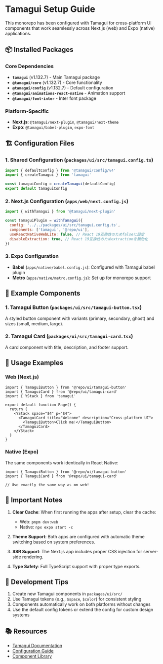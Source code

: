 # Tamagui Setup Guide

This monorepo has been configured with Tamagui for cross-platform UI components that work seamlessly across Next.js (web) and Expo (native) applications.

## 📦 Installed Packages

### Core Dependencies
- **`tamagui`** (v1.132.7) - Main Tamagui package
- **`@tamagui/core`** (v1.132.7) - Core functionality
- **`@tamagui/config`** (v1.132.7) - Default configuration
- **`@tamagui/animations-react-native`** - Animation support
- **`@tamagui/font-inter`** - Inter font package

### Platform-Specific
- **Next.js**: `@tamagui/next-plugin`, `@tamagui/next-theme`
- **Expo**: `@tamagui/babel-plugin`, `expo-font`

## 🏗️ Configuration Files

### 1. Shared Configuration (`packages/ui/src/tamagui.config.ts`)
```typescript
import { defaultConfig } from '@tamagui/config/v4'
import { createTamagui } from 'tamagui'

const tamaguiConfig = createTamagui(defaultConfig)
export default tamaguiConfig
```

### 2. Next.js Configuration (`apps/web/next.config.js`)
```javascript
import { withTamagui } from '@tamagui/next-plugin'

const tamaguiPlugin = withTamagui({
  config: '../../packages/ui/src/tamagui.config.ts',
  components: ['tamagui', '@repo/ui'],
  useReactNativeWebLite: false, // React 19互換性のためfalseに設定
  disableExtraction: true, // React 19互換性のためextractionを無効化
})
```

### 3. Expo Configuration
- **Babel** (`apps/native/babel.config.js`): Configured with Tamagui babel plugin
- **Metro** (`apps/native/metro.config.js`): Set up for monorepo support

## 🎨 Example Components

### 1. Tamagui Button (`packages/ui/src/tamagui-button.tsx`)
A styled button component with variants (primary, secondary, ghost) and sizes (small, medium, large).

### 2. Tamagui Card (`packages/ui/src/tamagui-card.tsx`)
A card component with title, description, and footer support.

## 🚀 Usage Examples

### Web (Next.js)
```tsx
import { TamaguiButton } from '@repo/ui/tamagui-button'
import { TamaguiCard } from '@repo/ui/tamagui-card'
import { YStack } from 'tamagui'

export default function Page() {
  return (
    <YStack space="$4" p="$4">
      <TamaguiCard title="Welcome" description="Cross-platform UI">
        <TamaguiButton>Click me!</TamaguiButton>
      </TamaguiCard>
    </YStack>
  )
}
```

### Native (Expo)
The same components work identically in React Native:
```tsx
import { TamaguiButton } from '@repo/ui/tamagui-button'
import { TamaguiCard } from '@repo/ui/tamagui-card'

// Use exactly the same way as on web!
```

## 📝 Important Notes

1. **Clear Cache**: When first running the apps after setup, clear the cache:
   - Web: `pnpm dev:web`
   - Native: `npx expo start -c`

2. **Theme Support**: Both apps are configured with automatic theme switching based on system preferences.

3. **SSR Support**: The Next.js app includes proper CSS injection for server-side rendering.

4. **Type Safety**: Full TypeScript support with proper type exports.

## 🔧 Development Tips

1. Create new Tamagui components in `packages/ui/src/`
2. Use Tamagui tokens (e.g., `$space`, `$color`) for consistent styling
3. Components automatically work on both platforms without changes
4. Use the default config tokens or extend the config for custom design systems

## 📚 Resources

- [Tamagui Documentation](https://tamagui.dev)
- [Configuration Guide](https://tamagui.dev/docs/core/configuration)
- [Component Library](https://tamagui.dev/ui/intro)
